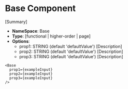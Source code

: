 # Base Component

[Summary]

- **NameSpace**: Base
- **Type**: [functional | higher-order | page]
- **Options**:
  - prop1: STRING (default 'defaultValue') [Description]
  - prop2: STRING (default 'defaultValue') [Description]
  - prop3: STRING (default 'defaultValue') [Description]

```
<Base
  prop1={exampleInput}
  prop2={exampleInput}
  prop3={exampleInput}
/>
